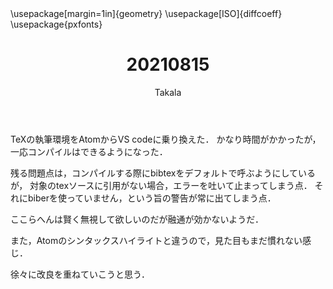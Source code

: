 ﻿---
title: 20210815
yesterday: 20210814
tomorrow: 20210816
days: 597
author: Takala
header-includes:
  - \usepackage[margin=1in]{geometry}
  - \usepackage[ISO]{diffcoeff}
  - \usepackage{pxfonts}
---



TeXの執筆環境をAtomからVS codeに乗り換えた．
かなり時間がかかったが，一応コンパイルはできるようになった．


残る問題点は，コンパイルする際にbibtexをデフォルトで呼ぶようにしているが，
対象のtexソースに引用がない場合，エラーを吐いて止まってしまう点．
それにbiberを使っていません，という旨の警告が常に出てしまう点．


ここらへんは賢く無視して欲しいのだが融通が効かないようだ．


また，Atomのシンタックスハイライトと違うので，見た目もまだ慣れない感じ．


徐々に改良を重ねていこうと思う．


